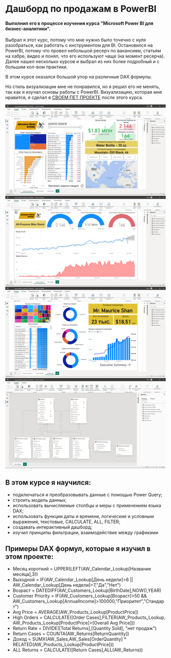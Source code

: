 #  Дашборд по продажам в PowerBI

#### Выполнил его в процессе изучения курса "Microsoft Power BI для бизнес-аналитики". 

  Выбрал я этот курс, потому что мне нужно было точечно с нуля разобраться, как работать с инструментом для BI. Остановился на PowerBI, потому что провел небольшой ресерч по вакансиям, статьям на хабре, видео и понял, что его используют чаще (на момент ресерча). Далее нашел несколько курсов и выбрал из них более подробный и с большим кол-вом практики. 
  
   В этом курсе оказался большой упор на различные DAX формулы.
   
   Но стиль визуализации мне не понравился, но я решил его не менять, так как я изучал основы работы с PowerBI. 
Визуализацию, которая мне нравится, я сделал в [СВОЕМ ПЕТ ПРОЕКТЕ](https://github.com/Fuji-888/pet_project.SQL_PowerBI) после этого курса.

![Иллюстрация к проекту](https://github.com/Fuji-888/pet_project.PowerBI/blob/main/pbi_cycles1.png)
![Иллюстрация к проекту](https://github.com/Fuji-888/pet_project.PowerBI/blob/main/pbi_cycles2.png)
![Иллюстрация к проекту](https://github.com/Fuji-888/pet_project.PowerBI/blob/main/pbi_cycles3.png)
![Иллюстрация к проекту](https://github.com/Fuji-888/pet_project.PowerBI/blob/main/pbi_cycles4.png)

## В этом курсе я научился:
* подключаться и преобразовывать данные с помощью Power Query;
* строить модель данных;
* использовать вычисляемые столбцы и меры с применением языка DAX;
* использовать функции даты и времени, логические и условным выражения, текстовые, CALCULATE, ALL, FILTER;
* создавать интерактивный дашборд;
* изучил принципы фильтрации, взаимодействие между графиками

## Примеры DAX формул, которые я изучил в этом проекте:

+ Месяц короткий = UPPER(LEFT(AW_Calendar_Lookup[Название месяца],3))
+ Выходной = IF(AW_Calendar_Lookup[День недели]=6 || AW_Calendar_Lookup[День недели]=7,"Да","Нет")
+ Возраст = DATEDIFF(AW_Customers_Lookup[BirthDate],NOW(),YEAR)
+ Customer Priority = IF(AW_Customers_Lookup[Возраст]>50 && AW_Customers_Lookup[AnnualIncome]>100000,"Приоритет","Стандарт")
+ Avg Price = AVERAGE(AW_Products_Lookup[ProductPrice])
+ High Orders = CALCULATE([Order Cases],FILTER(AW_Products_Lookup, AW_Products_Lookup[ProductPrice]>[Overall Avg Price]))
+ Return Rate = DIVIDE([Total Returns],[Quantity Sold], "нет продаж")
+ Return Cases = COUNTA(AW_Returns[ReturnQuantity])
+ Доход = SUMX(AW_Sales,AW_Sales[OrderQuantity] * RELATED(AW_Products_Lookup[ProductPrice]))
+ ALL Returns = CALCULATE([Return Cases],ALL(AW_Returns))

